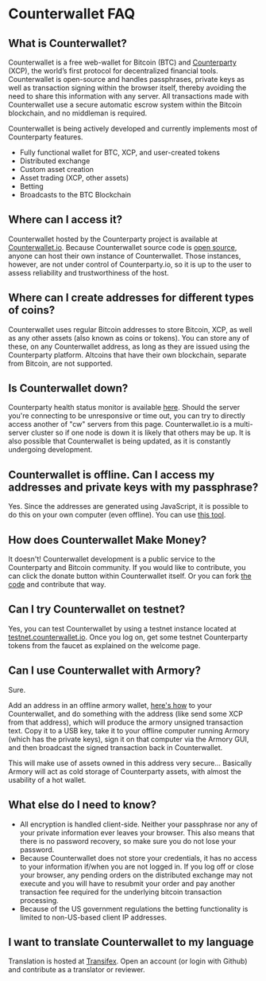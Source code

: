Counterwallet FAQ
==================

What is Counterwallet?
--------------------------

Counterwallet is a free web-wallet for Bitcoin (BTC) and [Counterparty](https://github.com/CounterpartyXCP/) (XCP), the world’s first protocol for decentralized financial tools. Counterwallet is open-source and handles passphrases, private keys as well as transaction signing within the browser itself, thereby avoiding the need to share this information with any server. All transactions made with Counterwallet use a secure automatic escrow system within the Bitcoin blockchain, and no middleman is required.

Counterwallet is being actively developed and currently implements most of Counterparty features.

- Fully functional wallet for BTC, XCP, and user-created tokens
- Distributed exchange
- Custom asset creation
- Asset trading (XCP, other assets)
- Betting
- Broadcasts to the BTC Blockchain

Where can I access it?
--------------------------

Counterwallet hosted by the Counterparty project is available at [Counterwallet.io](https://counterwallet.io/). Because Counterwallet source code is [open source](https://github.com/CounterpartyXCP/counterwallet/), anyone can host their own instance of Counterwallet. Those instances, however, are not under control of Counterparty.io, so it is up to the user to assess reliability and trustworthiness of the host.

Where can I create addresses for different types of coins?
--------------------------

Counterwallet uses regular Bitcoin addresses to store Bitcoin, XCP, as well as any other assets (also known as coins or tokens). You can store any of these, on any Counterwallet address, as long as they are issued using the Counterparty platform. Altcoins that have their own blockchain, separate from Bitcoin, are not supported. 

Is Counterwallet down?
-----------------------

Counterparty health status monitor is available [here](http://status-backend.counterparty.io/). Should the server you're connecting to be unresponsive or time out, you can try to directly access another of "cw" servers from this page. Counterwallet.io is a multi-server cluster so if one node is down it is likely that others may be up. It is also possible that Counterwallet is being updated, as it is constantly undergoing development.

Counterwallet is offline. Can I access my addresses and private keys with my passphrase?
-----------------------

Yes. Since the addresses are generated using JavaScript, it is possible to do this on your own computer (even offline). You can use [this tool](https://blockscan.com/tool_generatekey). 

How does Counterwallet Make Money?
-----------------------

It doesn't! Counterwallet development is a public service to the Counterparty and Bitcoin community. If you would like to contribute, you can click the donate button within Counterwallet itself. Or you can fork [the code](https://github.com/CounterpartyXCP/counterwallet/) and contribute that way.

Can I try Counterwallet on testnet?
------------------------------------------

Yes, you can test Counterwallet by using a testnet instance located at [testnet.counterwallet.io](https://testnet.counterwallet.io/). Once you log on, get some testnet Counterparty tokens from the faucet as explained on the welcome page.

Can I use Counterwallet with Armory?
------------------------------------------

Sure.

Add an address in an offline armory wallet, [here's how](https://bitcoinarmory.com/about/using-our-wallet/)
to your Counterwallet, and do something with the address (like send some XCP from that address), which will produce the armory unsigned transaction text. Copy it to a USB key, take it to your offline computer running Armory (which has the private keys), sign it on that computer via the Armory GUI, and then broadcast the signed transaction back in Counterwallet.

This will make use of assets owned in this address very secure... Basically Armory will act as cold storage of Counterparty assets, with almost the usability of a hot wallet.

What else do I need to know?
------------------------------

- All encryption is handled client-side. Neither your passphrase nor any of your private information ever leaves your browser. This also means that there is no password recovery, so make sure you do not lose your password.
- Because Counterwallet does not store your credentials, it has no access to your information if/when you are not logged in. If you log off or close your browser, any pending orders on the distributed exchange may not execute and you will have to resubmit your order and pay another transaction fee required for the underlying bitcoin transaction processing.
- Because of the US government regulations the betting functionality is limited to non-US-based client IP addresses.

I want to translate Counterwallet to my language
-------------------------------------------------

Translation is hosted at [Transifex](https://www.transifex.com/organization/counterparty/dashboard/counterwallet). Open an account (or login with
Github) and contribute as a translator or reviewer.

